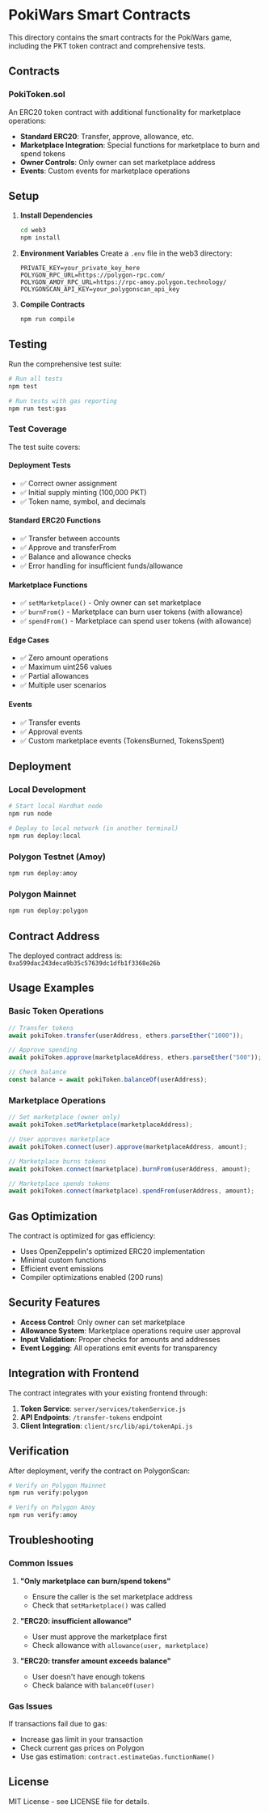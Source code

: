 # PokiWars Smart Contracts

This directory contains the smart contracts for the PokiWars game, including the PKT token contract and comprehensive tests.

## Contracts

### PokiToken.sol
An ERC20 token contract with additional functionality for marketplace operations:
- **Standard ERC20**: Transfer, approve, allowance, etc.
- **Marketplace Integration**: Special functions for marketplace to burn and spend tokens
- **Owner Controls**: Only owner can set marketplace address
- **Events**: Custom events for marketplace operations

## Setup

1. **Install Dependencies**
   ```bash
   cd web3
   npm install
   ```

2. **Environment Variables**
   Create a `.env` file in the web3 directory:
   ```env
   PRIVATE_KEY=your_private_key_here
   POLYGON_RPC_URL=https://polygon-rpc.com/
   POLYGON_AMOY_RPC_URL=https://rpc-amoy.polygon.technology/
   POLYGONSCAN_API_KEY=your_polygonscan_api_key
   ```

3. **Compile Contracts**
   ```bash
   npm run compile
   ```

## Testing

Run the comprehensive test suite:

```bash
# Run all tests
npm test

# Run tests with gas reporting
npm run test:gas
```

### Test Coverage

The test suite covers:

#### **Deployment Tests**
- ✅ Correct owner assignment
- ✅ Initial supply minting (100,000 PKT)
- ✅ Token name, symbol, and decimals

#### **Standard ERC20 Functions**
- ✅ Transfer between accounts
- ✅ Approve and transferFrom
- ✅ Balance and allowance checks
- ✅ Error handling for insufficient funds/allowance

#### **Marketplace Functions**
- ✅ `setMarketplace()` - Only owner can set marketplace
- ✅ `burnFrom()` - Marketplace can burn user tokens (with allowance)
- ✅ `spendFrom()` - Marketplace can spend user tokens (with allowance)

#### **Edge Cases**
- ✅ Zero amount operations
- ✅ Maximum uint256 values
- ✅ Partial allowances
- ✅ Multiple user scenarios

#### **Events**
- ✅ Transfer events
- ✅ Approval events
- ✅ Custom marketplace events (TokensBurned, TokensSpent)

## Deployment

### Local Development
```bash
# Start local Hardhat node
npm run node

# Deploy to local network (in another terminal)
npm run deploy:local
```

### Polygon Testnet (Amoy)
```bash
npm run deploy:amoy
```

### Polygon Mainnet
```bash
npm run deploy:polygon
```

## Contract Address

The deployed contract address is: `0xa599dac243deca9b35c57639dc1dfb1f3368e26b`

## Usage Examples

### Basic Token Operations
```javascript
// Transfer tokens
await pokiToken.transfer(userAddress, ethers.parseEther("1000"));

// Approve spending
await pokiToken.approve(marketplaceAddress, ethers.parseEther("500"));

// Check balance
const balance = await pokiToken.balanceOf(userAddress);
```

### Marketplace Operations
```javascript
// Set marketplace (owner only)
await pokiToken.setMarketplace(marketplaceAddress);

// User approves marketplace
await pokiToken.connect(user).approve(marketplaceAddress, amount);

// Marketplace burns tokens
await pokiToken.connect(marketplace).burnFrom(userAddress, amount);

// Marketplace spends tokens
await pokiToken.connect(marketplace).spendFrom(userAddress, amount);
```

## Gas Optimization

The contract is optimized for gas efficiency:
- Uses OpenZeppelin's optimized ERC20 implementation
- Minimal custom functions
- Efficient event emissions
- Compiler optimizations enabled (200 runs)

## Security Features

- **Access Control**: Only owner can set marketplace
- **Allowance System**: Marketplace operations require user approval
- **Input Validation**: Proper checks for amounts and addresses
- **Event Logging**: All operations emit events for transparency

## Integration with Frontend

The contract integrates with your existing frontend through:

1. **Token Service**: `server/services/tokenService.js`
2. **API Endpoints**: `/transfer-tokens` endpoint
3. **Client Integration**: `client/src/lib/api/tokenApi.js`

## Verification

After deployment, verify the contract on PolygonScan:

```bash
# Verify on Polygon Mainnet
npm run verify:polygon

# Verify on Polygon Amoy
npm run verify:amoy
```

## Troubleshooting

### Common Issues

1. **"Only marketplace can burn/spend tokens"**
   - Ensure the caller is the set marketplace address
   - Check that `setMarketplace()` was called

2. **"ERC20: insufficient allowance"**
   - User must approve the marketplace first
   - Check allowance with `allowance(user, marketplace)`

3. **"ERC20: transfer amount exceeds balance"**
   - User doesn't have enough tokens
   - Check balance with `balanceOf(user)`

### Gas Issues

If transactions fail due to gas:
- Increase gas limit in your transaction
- Check current gas prices on Polygon
- Use gas estimation: `contract.estimateGas.functionName()`

## License

MIT License - see LICENSE file for details.
